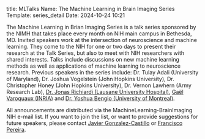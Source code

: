 title: MLTalks
Name: The Machine Learning in Brain Imaging Series
Template: series_detail
Date: 2024-10-24 10:21

<p>The Machine Learning in Brian Imaging Series is a talk series sponsored by the NIMH that takes place every month on NIH main campus in Bethesda, MD. Invited speakers work at the intersection of neuroscience and machine learning. They come to the NIH for one or two days to present their research at the Talk Series, but also to meet with NIH researchers with shared interests. Talks include discussions on new machine learning methods as well as applications of machine learning to neuroscience research. Previous speakers in the series include: Dr. Tulay Adali (University of Maryland), Dr. Joshua Vogelstein (John Hopkins University), Dr. Christopher Honey (John Hopkins University), Dr. Vernon Lawhern (Army Research Lab), <a href="#">Dr. Jonas Richiardi (Lausane University Hospital)</a>, <a href="#">Gaël Varoquaux (INRIA)</a> and <a href="#">Dr. Yoshua Bengio (University of Montreal)</a>.</p>




<p>All announcements are distributed via the MachineLearning-BrainImaging NIH e-mail list. If you want to join the list, or want to provide suggestions for future speakers, please contact <a href="mailto:javier.gonzalez-castillo@nih.gov">Javier Gonzalez-Castillo</a> or <a href="mailto:francisco.pereira@nih.gov">Francisco Pereira</a>.</p>